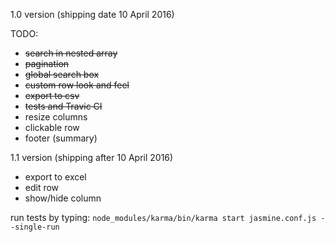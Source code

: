 1.0 version (shipping date 10 April 2016)

TODO:

- ~~search in nested array~~
- ~~pagination~~
- ~~global search box~~
- ~~custom row look and feel~~
- ~~export to csv~~
- ~~tests and Travic CI~~
- resize columns
- clickable row
- footer (summary)

1.1 version (shipping after 10 April 2016)
- export to excel
- edit row
- show/hide column

run tests by typing:
`node_modules/karma/bin/karma start jasmine.conf.js --single-run`